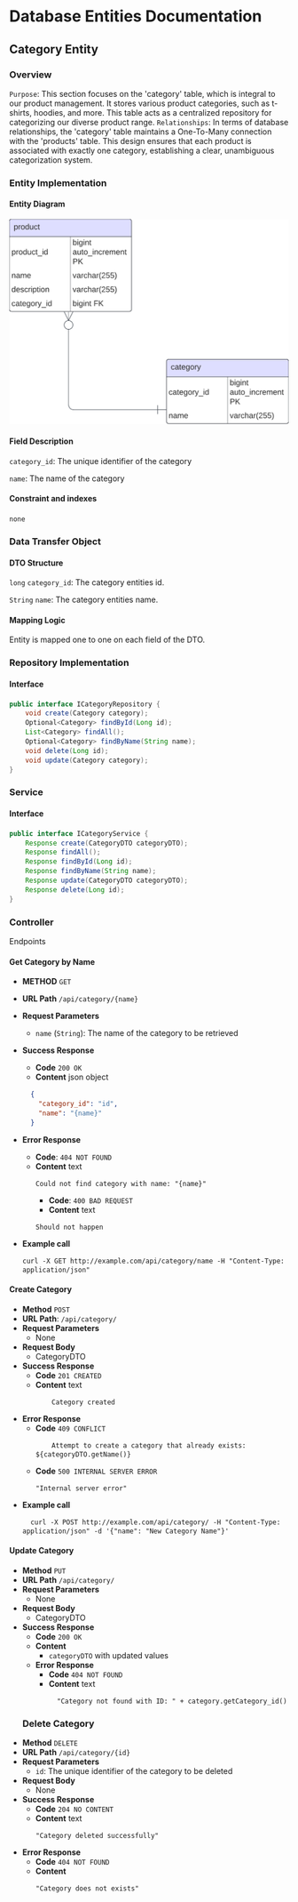 # Database Entities Documentation
## Category Entity

### Overview 
`Purpose`: This section focuses on the 'category' table, which is integral to our product management. It stores various product categories, such as t-shirts, hoodies, and more. This table acts as a centralized repository for categorizing our diverse product range.
`Relationships`: In terms of database relationships, the 'category' table maintains a One-To-Many connection with the 'products' table. This design ensures that each product is associated with exactly one category, establishing a clear, unambiguous categorization system.

### Entity Implementation
#### Entity Diagram

![Local Image](dist/category_er.png "Category ER")

#### Field Description
`category_id`: The unique identifier of the category

`name`: The name of the category

#### Constraint and indexes
`none`

### Data Transfer Object
#### DTO Structure

`long` `category_id`: The category entities id.

`String` `name`: The category entities name.

#### Mapping Logic

Entity is mapped one to one on each field of the DTO.

### Repository Implementation
#### Interface
```java
public interface ICategoryRepository {
    void create(Category category);
    Optional<Category> findById(Long id);
    List<Category> findAll();
    Optional<Category> findByName(String name);
    void delete(Long id);
    void update(Category category);
}
```

### Service
#### Interface
```java
public interface ICategoryService {
    Response create(CategoryDTO categoryDTO);
    Response findAll();
    Response findById(Long id);
    Response findByName(String name);
    Response update(CategoryDTO categoryDTO);
    Response delete(Long id);
}
```

### Controller
Endpoints
#### Get Category by Name

- **METHOD** `GET`
- **URL Path**  `/api/category/{name}`
- **Request Parameters** 
  - `name` (`String`): The name of the category to be retrieved
- **Success Response**
  - **Code** `200 OK`
  - **Content** json object
  ```json
    {
      "category_id": "id",
      "name": "{name}"
    }
  ```
- **Error Response**
  - **Code**: `404 NOT FOUND`
  - **Content** text
    ```text
    Could not find category with name: "{name}"
    ```
    - **Code**: `400 BAD REQUEST`
    - **Content** text
    ```text
    Should not happen
    ```

- **Example call**
    ```shell
    curl -X GET http://example.com/api/category/name -H "Content-Type: application/json"
    ```

#### Create Category
- **Method** `POST`
- **URL Path**: `/api/category/`
- **Request Parameters**
  - None
- **Request Body**
  - CategoryDTO
- **Success Response**
  - **Code** `201 CREATED`
  - **Content** text
    ```text
        Category created
    ```
- **Error Response**
  - **Code** `409 CONFLICT`
    ```text
        Attempt to create a category that already exists: ${categoryDTO.getName()}
    ```
  - **Code** `500 INTERNAL SERVER ERROR`
    ```text
    "Internal server error"
    ```
- **Example call**
    ```shell
      curl -X POST http://example.com/api/category/ -H "Content-Type: application/json" -d '{"name": "New Category Name"}'
    ```
  
#### Update Category
- **Method** `PUT`
- **URL Path** `/api/category/`
- **Request Parameters**
  - None
- **Request Body**
  - CategoryDTO 
- **Success Response**
  - **Code** `200 OK`
  - **Content**
    - `categoryDTO` with updated values
  - **Error Response**
    - **Code** `404 NOT FOUND`
    - **Content** text
      ```text
        "Category not found with ID: " + category.getCategory_id()
      ```
  ### Delete Category
- **Method** `DELETE`
- **URL Path** `/api/category/{id}`
- **Request Parameters**
  - `id`: The unique identifier of the category to be deleted
- **Request Body**
  - None
- **Success Response**
  - **Code** `204 NO CONTENT`
  - **Content** text
     ```text
     "Category deleted successfully"
     ```
- **Error Response**
  - **Code** `404 NOT FOUND`
  - **Content**
     ```text
     "Category does not exists"
     ```
